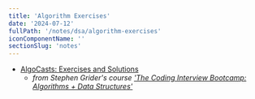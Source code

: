 ```yaml
---
title: 'Algorithm Exercises'
date: '2024-07-12'
fullPath: '/notes/dsa/algorithm-exercises'
iconComponentName: ''
sectionSlug: 'notes'
---
```


- [AlgoCasts: Exercises and Solutions](/notes/dsa/algorithm-exercises/algo-casts)
    - _from Stephen Grider's course ['The Coding Interview Bootcamp: Algorithms + Data Structures'](https://www.udemy.com/course/coding-interview-bootcamp-algorithms-and-data-structure/)_
